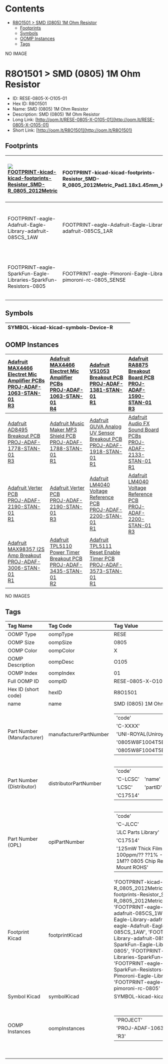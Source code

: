 



Contents
========

* [R8O1501 > SMD (0805) 1M Ohm Resistor](#r8o1501--smd-0805-1m-ohm-resistor)
	* [Footprints](#footprints)
	* [Symbols](#symbols)
	* [OOMP Instances](#oomp-instances)
	* [Tags](#tags)
  
NO IMAGE  
# R8O1501 > SMD (0805) 1M Ohm Resistor

- ID: RESE-0805-X-O105-01
- Hex ID: R8O1501
- Name: SMD (0805) 1M Ohm Resistor
- Description: SMD (0805) 1M Ohm Resistor
- Long Link: [http://oom.lt/RESE-0805-X-O105-01](http://oom.lt/RESE-0805-X-O105-01)
- Short Link: [http://oom.lt/R8O1501](http://oom.lt/R8O1501)

## Footprints
  

|[![](https://raw.githubusercontent.com/oomlout/oomlout_OOMP_eda_V2/FOOTPRINT/kicad/kicad-footprints/Resistor_SMD/R_0805_2012Metric/main/image_140.png)<br>FOOTPRINT-kicad-kicad-footprints-Resistor_SMD-R_0805_2012Metric](https://github.com/oomlout/oomlout_OOMP_eda_V2/FOOTPRINT/kicad/kicad-footprints/Resistor_SMD/R_0805_2012Metric/tree/main/)|![]()<br>FOOTPRINT-kicad-kicad-footprints-Resistor_SMD-R_0805_2012Metric_Pad1.18x1.45mm_HandSolder|![]()<br>FOOTPRINT-eagle-Adafruit-Eagle-Library-adafruit-085CS_1W|![]()<br>FOOTPRINT-eagle-Adafruit-Eagle-Library-adafruit-085CS_1R|
| :--- | :--- | :--- | :--- |
|![]()<br>FOOTPRINT-eagle-Adafruit-Eagle-Library-adafruit-085CS_1AW|![]()<br>FOOTPRINT-eagle-Adafruit-Eagle-Library-adafruit-085CS_1AR|![]()<br>FOOTPRINT-eagle-SparkFun-Eagle-Libraries-SparkFun-Resistors-0805|![]()<br>FOOTPRINT-eagle-SparkFun-Eagle-Libraries-SparkFun-Resistors-0805-ARV|
|![]()<br>FOOTPRINT-eagle-SparkFun-Eagle-Libraries-SparkFun-Resistors-0805|![]()<br>FOOTPRINT-eagle-Pimoroni-Eagle-Library-pimoroni-rc-0805_SENSE|![]()<br>FOOTPRINT-eagle-Pimoroni-Eagle-Library-pimoroni-rc-0805||

## Symbols
  

|![]()<br>SYMBOL-kicad-kicad-symbols-Device-R||||
| :--- | :--- | :--- | :--- |

## OOMP Instances
  

|[Adafruit MAX4466 Electret Mic Amplifier PCBs<br>PROJ-ADAF-1063-STAN-01<br>R3](https://github.com/oomlout/oomlout_OOMP_projects_V2/PROJ/ADAF/1063/STAN/01/tree/main/)|[Adafruit MAX4466 Electret Mic Amplifier PCBs<br>PROJ-ADAF-1063-STAN-01<br>R4](https://github.com/oomlout/oomlout_OOMP_projects_V2/PROJ/ADAF/1063/STAN/01/tree/main/)|[Adafruit VS1053 Breakout PCB<br>PROJ-ADAF-1381-STAN-01<br>R1](https://github.com/oomlout/oomlout_OOMP_projects_V2/PROJ/ADAF/1381/STAN/01/tree/main/)|[Adafruit RA8875 Breakout Board PCB<br>PROJ-ADAF-1590-STAN-01<br>R3](https://github.com/oomlout/oomlout_OOMP_projects_V2/PROJ/ADAF/1590/STAN/01/tree/main/)|
| :--- | :--- | :--- | :--- |
|[Adafruit AD8495 Breakout PCB<br>PROJ-ADAF-1778-STAN-01<br>R3](https://github.com/oomlout/oomlout_OOMP_projects_V2/PROJ/ADAF/1778/STAN/01/tree/main/)|[Adafruit Music Maker MP3 Shield PCB<br>PROJ-ADAF-1788-STAN-01<br>R1](https://github.com/oomlout/oomlout_OOMP_projects_V2/PROJ/ADAF/1788/STAN/01/tree/main/)|[Adafruit GUVA Analog UV Sensor Breakout PCB<br>PROJ-ADAF-1918-STAN-01<br>R1](https://github.com/oomlout/oomlout_OOMP_projects_V2/PROJ/ADAF/1918/STAN/01/tree/main/)|[Adafruit Audio FX Sound Board PCBs<br>PROJ-ADAF-2133-STAN-01<br>R1](https://github.com/oomlout/oomlout_OOMP_projects_V2/PROJ/ADAF/2133/STAN/01/tree/main/)|
|[Adafruit Verter PCB<br>PROJ-ADAF-2190-STAN-01<br>R1](https://github.com/oomlout/oomlout_OOMP_projects_V2/PROJ/ADAF/2190/STAN/01/tree/main/)|[Adafruit Verter PCB<br>PROJ-ADAF-2190-STAN-01<br>R3](https://github.com/oomlout/oomlout_OOMP_projects_V2/PROJ/ADAF/2190/STAN/01/tree/main/)|[Adafruit LM4040 Voltage Reference PCB<br>PROJ-ADAF-2200-STAN-01<br>R1](https://github.com/oomlout/oomlout_OOMP_projects_V2/PROJ/ADAF/2200/STAN/01/tree/main/)|[Adafruit LM4040 Voltage Reference PCB<br>PROJ-ADAF-2200-STAN-01<br>R3](https://github.com/oomlout/oomlout_OOMP_projects_V2/PROJ/ADAF/2200/STAN/01/tree/main/)|
|[Adafruit MAX98357 I2S Amp Breakout<br>PROJ-ADAF-3006-STAN-01<br>R1](https://github.com/oomlout/oomlout_OOMP_projects_V2/PROJ/ADAF/3006/STAN/01/tree/main/)|[Adafruit TPL5110 Power Timer Breakout PCB<br>PROJ-ADAF-3435-STAN-01<br>R2](https://github.com/oomlout/oomlout_OOMP_projects_V2/PROJ/ADAF/3435/STAN/01/tree/main/)|[Adafruit TPL5111 Reset Enable Timer PCB<br>PROJ-ADAF-3573-STAN-01<br>R1](https://github.com/oomlout/oomlout_OOMP_projects_V2/PROJ/ADAF/3573/STAN/01/tree/main/)||
  
NO IMAGES  
## Tags
  

|Tag Name|Tag Code|Tag Value|
| :--- | :--- | :--- |
|OOMP Type|oompType|RESE|
|OOMP Size|oompSize|0805|
|OOMP Color|oompColor|X|
|OOMP Description|oompDesc|O105|
|OOMP Index|oompIndex|01|
|Full OOMP ID|oompID|RESE-0805-X-O105-01|
|Hex ID (short code)|hexID|R8O1501|
|name|name|SMD (0805) 1M Ohm Resistor|
|Part Number (Manufacturer)|manufacturerPartNumber|<table><tr><td>'code'</td></tr><tr><td> 'C-XXXX'</td><td> 'name'</td></tr><tr><td> 'UNI-ROYAL(Uniroyal Elec)'</td><td> 'partID'</td></tr><tr><td> '0805W8F1004T5E'</td><td> 'partName'</td></tr><tr><td> '0805W8F1004T5E'</td></tr></table>|
|Part Number (Distributor)|distributorPartNumber|<table><tr><td>'code'</td></tr><tr><td> 'C-LCSC'</td><td> 'name'</td></tr><tr><td> 'LCSC'</td><td> 'partID'</td></tr><tr><td> 'C17514'</td></tr></table>|
|Part Number (OPL)|oplPartNumber|<table><tr><td>'code'</td></tr><tr><td> 'C-JLCC'</td><td> 'name'</td></tr><tr><td> 'JLC Parts Library'</td><td> 'partID'</td></tr><tr><td> 'C17514'</td><td> 'partName'</td></tr><tr><td> '125mW Thick Film Resistors 150V ??100ppm/?? ??1% -55??~+155?? 1M?? 0805  Chip Resistor - Surface Mount ROHS'</td></tr></table>|
|Footprint Kicad|footprintKicad|'FOOTPRINT-kicad-kicad-footprints-Resistor_SMD-R_0805_2012Metric', 'FOOTPRINT-kicad-kicad-footprints-Resistor_SMD-R_0805_2012Metric_Pad1.18x1.45mm_HandSolder', 'FOOTPRINT-eagle-Adafruit-Eagle-Library-adafruit-085CS_1W', 'FOOTPRINT-eagle-Adafruit-Eagle-Library-adafruit-085CS_1R', 'FOOTPRINT-eagle-Adafruit-Eagle-Library-adafruit-085CS_1AW', 'FOOTPRINT-eagle-Adafruit-Eagle-Library-adafruit-085CS_1AR', 'FOOTPRINT-eagle-SparkFun-Eagle-Libraries-SparkFun-Resistors-0805', 'FOOTPRINT-eagle-SparkFun-Eagle-Libraries-SparkFun-Resistors-0805-ARV', 'FOOTPRINT-eagle-SparkFun-Eagle-Libraries-SparkFun-Resistors-0805', 'FOOTPRINT-eagle-Pimoroni-Eagle-Library-pimoroni-rc-0805_SENSE', 'FOOTPRINT-eagle-Pimoroni-Eagle-Library-pimoroni-rc-0805'|
|Symbol Kicad|symbolKicad|SYMBOL-kicad-kicad-symbols-Device-R|
|OOMP Instances|oompInstances|<table><tr><td>'PROJECT'</td></tr><tr><td> 'PROJ-ADAF-1063-STAN-01'</td><td> 'ID'</td></tr><tr><td> 'R3'</td></tr></table></td><td> <table><tr><td>'PROJECT'</td></tr><tr><td> 'PROJ-ADAF-1063-STAN-01'</td><td> 'ID'</td></tr><tr><td> 'R4'</td></tr></table></td><td> <table><tr><td>'PROJECT'</td></tr><tr><td> 'PROJ-ADAF-1381-STAN-01'</td><td> 'ID'</td></tr><tr><td> 'R1'</td></tr></table></td><td> <table><tr><td>'PROJECT'</td></tr><tr><td> 'PROJ-ADAF-1590-STAN-01'</td><td> 'ID'</td></tr><tr><td> 'R3'</td></tr></table></td><td> <table><tr><td>'PROJECT'</td></tr><tr><td> 'PROJ-ADAF-1778-STAN-01'</td><td> 'ID'</td></tr><tr><td> 'R3'</td></tr></table></td><td> <table><tr><td>'PROJECT'</td></tr><tr><td> 'PROJ-ADAF-1788-STAN-01'</td><td> 'ID'</td></tr><tr><td> 'R1'</td></tr></table></td><td> <table><tr><td>'PROJECT'</td></tr><tr><td> 'PROJ-ADAF-1918-STAN-01'</td><td> 'ID'</td></tr><tr><td> 'R1'</td></tr></table></td><td> <table><tr><td>'PROJECT'</td></tr><tr><td> 'PROJ-ADAF-2133-STAN-01'</td><td> 'ID'</td></tr><tr><td> 'R1'</td></tr></table></td><td> <table><tr><td>'PROJECT'</td></tr><tr><td> 'PROJ-ADAF-2190-STAN-01'</td><td> 'ID'</td></tr><tr><td> 'R1'</td></tr></table></td><td> <table><tr><td>'PROJECT'</td></tr><tr><td> 'PROJ-ADAF-2190-STAN-01'</td><td> 'ID'</td></tr><tr><td> 'R3'</td></tr></table></td><td> <table><tr><td>'PROJECT'</td></tr><tr><td> 'PROJ-ADAF-2200-STAN-01'</td><td> 'ID'</td></tr><tr><td> 'R1'</td></tr></table></td><td> <table><tr><td>'PROJECT'</td></tr><tr><td> 'PROJ-ADAF-2200-STAN-01'</td><td> 'ID'</td></tr><tr><td> 'R3'</td></tr></table></td><td> <table><tr><td>'PROJECT'</td></tr><tr><td> 'PROJ-ADAF-3006-STAN-01'</td><td> 'ID'</td></tr><tr><td> 'R1'</td></tr></table></td><td> <table><tr><td>'PROJECT'</td></tr><tr><td> 'PROJ-ADAF-3435-STAN-01'</td><td> 'ID'</td></tr><tr><td> 'R2'</td></tr></table></td><td> <table><tr><td>'PROJECT'</td></tr><tr><td> 'PROJ-ADAF-3573-STAN-01'</td><td> 'ID'</td></tr><tr><td> 'R1'</td></tr></table>|
||||
